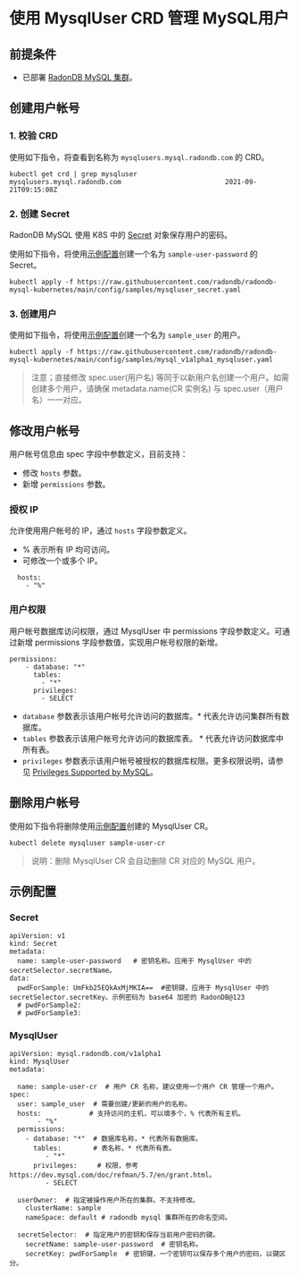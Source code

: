 # 使用 MysqlUser CRD 管理 MySQL用户

## 前提条件

* 已部署 [RadonDB MySQL 集群](kubernetes/deploy_radondb-mysql_operator_on_k8s.md)。

## 创建用户帐号

### 1. 校验 CRD

使用如下指令，将查看到名称为 `mysqlusers.mysql.radondb.com` 的 CRD。

```plain
kubectl get crd | grep mysqluser
mysqlusers.mysql.radondb.com                          2021-09-21T09:15:08Z
```

### 2. 创建 Secret

RadonDB MySQL 使用 K8S 中的 [Secret](https://kubernetes.io/docs/concepts/configuration/secret/) 对象保存用户的密码。

使用如下指令，将使用[示例配置](#Secret)创建一个名为 `sample-user-password` 的 Secret。

```plain
kubectl apply -f https://raw.githubusercontent.com/radondb/radondb-mysql-kubernetes/main/config/samples/mysqluser_secret.yaml
```

### 3. 创建用户

使用如下指令，将使用[示例配置](#MysqlUser)创建一个名为 `sample_user` 的用户。

```plain
kubectl apply -f https://raw.githubusercontent.com/radondb/radondb-mysql-kubernetes/main/config/samples/mysql_v1alpha1_mysqluser.yaml 
```

> 注意；直接修改 spec.user(用户名) 等同于以新用户名创建一个用户。如需创建多个用户，请确保 metadata.name(CR 实例名) 与 spec.user（用户名）一一对应。

## 修改用户帐号

用户帐号信息由 spec 字段中参数定义，目前支持：

* 修改 `hosts` 参数。
* 新增 `permissions` 参数。

### 授权 IP

允许使用用户帐号的 IP，通过 `hosts` 字段参数定义。

* % 表示所有 IP 均可访问。
* 可修改一个或多个 IP。

```plain
  hosts: 
    - "%"
```

### 用户权限

用户帐号数据库访问权限，通过 MysqlUser 中 permissions 字段参数定义。可通过新增 permissions 字段参数值，实现用户帐号权限的新增。

```plain
permissions:
    - database: "*"
      tables:
        - "*"
      privileges:
        - SELECT
```

* `database`  参数表示该用户帐号允许访问的数据库。* 代表允许访问集群所有数据库。
* `tables`  参数表示该用户帐号允许访问的数据库表。 * 代表允许访问数据库中所有表。
* `privileges`  参数表示该用户帐号被授权的数据库权限。更多权限说明，请参见 [Privileges Supported by MySQL](https://dev.mysql.com/doc/refman/5.7/en/grant.html)。

## 删除用户帐号

使用如下指令将删除使用[示例配置](#MysqlUser)创建的 MysqlUser CR。

```plain
kubectl delete mysqluser sample-user-cr
```

>说明：删除 MysqlUser CR 会自动删除 CR 对应的 MySQL 用户。

## 示例配置

### Secret

```plain
apiVersion: v1
kind: Secret
metadata:
  name: sample-user-password   # 密钥名称。应用于 MysqlUser 中的 secretSelector.secretName。  
data:
  pwdForSample: UmFkb25EQkAxMjMKIA==  #密钥键，应用于 MysqlUser 中的 secretSelector.secretKey。示例密码为 base64 加密的 RadonDB@123
  # pwdForSample2:
  # pwdForSample3:
```

### MysqlUser

```plain
apiVersion: mysql.radondb.com/v1alpha1
kind: MysqlUser
metadata:
 
  name: sample-user-cr  # 用户 CR 名称，建议使用一个用户 CR 管理一个用户。
spec:
  user: sample_user  # 需要创建/更新的用户的名称。
  hosts:            # 支持访问的主机，可以填多个，% 代表所有主机。 
       - "%"
  permissions:
    - database: "*"  # 数据库名称，* 代表所有数据库。 
      tables:        # 表名称，* 代表所有表。
         - "*"
      privileges:     # 权限，参考 https://dev.mysql.com/doc/refman/5.7/en/grant.html。
         - SELECT
  
  userOwner:  # 指定被操作用户所在的集群。不支持修改。  
    clusterName: sample
    nameSpace: default # radondb mysql 集群所在的命名空间。
  
  secretSelector:  # 指定用户的密钥和保存当前用户密码的键。
    secretName: sample-user-password  # 密钥名称。   
    secretKey: pwdForSample  # 密钥键，一个密钥可以保存多个用户的密码，以键区分。
```
